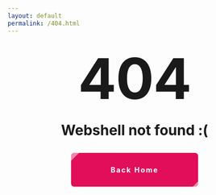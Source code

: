```yaml
---
layout: default
permalink: /404.html
---
```


<style type="text/css" media="screen">
  .container {
    margin: 10px auto;
    max-width: 600px;
    text-align: center;
  }
  h1 {
    margin: 30px 0;
    font-size: 8em;
    line-height: 1;
    letter-spacing: -1px;
  }
  .subheader{
    font-size: 2em;
  }
  .message{
    font-size: 1em;
  }

  a.back_button{
    position: relative;
    display: block;
    padding: 25px 10px;
    border-radius: 6px;
    text-align: center;
    margin: 0px 25%;
    font-weight: bold;
    max-width: 320px;
    overflow: hidden;
    color:rgba(255,255,255,1);
    cursor: pointer;
    letter-spacing: 2px;
    box-shadow:inset 0 0 0 1px rgba(0,0,0,0.1);
    text-decoration: none;
    transition: all ease 0.5s;
    background:#e20e59;
  }
  
  a.back_button:after,
  a.back_button:before{
    width: 80px;
    height: 200px;
    content: '';
    display: block;
    background: rgba(255,255,255,0.5);
    transform: rotate(45deg);
    top: -60px;
    position: absolute;
    transition: none;
    right:-45%;
    cursor: pointer;
  }
  
  a.back_button:before{
    left: -48%;
  }
  
  a.back_button:hover{
    text-shadow: 0 1px 1px rgba(0,0,0,0.5);
    background:#12C987
  }
  
  a.back_button:hover:after,
  a.back_button:hover:before{
    transform: rotate(45deg), scaleX(130%);
    background: rgba(255,255,255,0.1);
    transition: all ease 0.5s;
  }
  
  a.back_button:hover:after{
    right: 130%;
  }
  
  a.back_button:hover:before{
    left: 130%;
  }

  .back{
    text-align: center;
  }

</style>

<div class="container">
  <h1>404</h1>

  <p class="subheader"><strong>Webshell not found :(</strong></p>
  <a class="back_button" href="https://zeekk3n.github.io/andrey.github.io/">Back Home</a>
  
</div>

